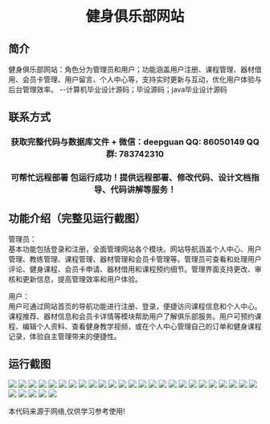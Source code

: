 <p><h1 align="center">健身俱乐部网站</h1></p>

## 简介
健身俱乐部网站：角色分为管理员和用户；功能涵盖用户注册、课程管理、器材借用、会员卡管理、用户留言、个人中心等，支持实时更新与互动，优化用户体验与后台管理效率。    --计算机毕业设计源码；毕设源码；java毕业设计源码


## 联系方式
<p><h3 align="center">获取完整代码与数据库文件 + 微信：deepguan QQ: 86050149 QQ群: 783742310</h3></p>
<p><h3 align="center">可帮忙远程部署 包运行成功！提供远程部署、修改代码、设计文档指导、代码讲解等服务！</h3></p>

## 功能介绍（完整见运行截图）
管理员：  
基本功能包括登录和注册，全面管理网站各个模块。网站导航涵盖个人中心、用户管理、教练管理、课程管理、器材管理和会员卡管理等。管理员可查看和处理用户评论、健身课程、会员卡申请、器材借用和课程预约细节。管理界面支持更改、审核和更新信息，提高管理效率和用户体验。

用户：  
用户可通过网站首页的导航功能进行注册、登录，便捷访问课程信息和个人中心。课程推荐、器材信息和会员卡详情等模块帮助用户了解俱乐部服务。用户可预约课程、编辑个人资料、查看健身教学视频，或在个人中心管理自己的订单和健身课程记录，体验自主管理带来的便捷性。


## 运行截图
![](https://bs-1329754181.cos.ap-shanghai.myqcloud.com/spring/FitnessClubWebsite/img/001.jpg)
![](https://bs-1329754181.cos.ap-shanghai.myqcloud.com/spring/FitnessClubWebsite/img/002.jpg)
![](https://bs-1329754181.cos.ap-shanghai.myqcloud.com/spring/FitnessClubWebsite/img/003.jpg)
![](https://bs-1329754181.cos.ap-shanghai.myqcloud.com/spring/FitnessClubWebsite/img/004.jpg)
![](https://bs-1329754181.cos.ap-shanghai.myqcloud.com/spring/FitnessClubWebsite/img/005.jpg)
![](https://bs-1329754181.cos.ap-shanghai.myqcloud.com/spring/FitnessClubWebsite/img/006.jpg)
![](https://bs-1329754181.cos.ap-shanghai.myqcloud.com/spring/FitnessClubWebsite/img/007.jpg)
![](https://bs-1329754181.cos.ap-shanghai.myqcloud.com/spring/FitnessClubWebsite/img/008.jpg)
![](https://bs-1329754181.cos.ap-shanghai.myqcloud.com/spring/FitnessClubWebsite/img/009.jpg)
![](https://bs-1329754181.cos.ap-shanghai.myqcloud.com/spring/FitnessClubWebsite/img/010.jpg)
![](https://bs-1329754181.cos.ap-shanghai.myqcloud.com/spring/FitnessClubWebsite/img/011.jpg)
![](https://bs-1329754181.cos.ap-shanghai.myqcloud.com/spring/FitnessClubWebsite/img/012.jpg)
![](https://bs-1329754181.cos.ap-shanghai.myqcloud.com/spring/FitnessClubWebsite/img/013.jpg)
![](https://bs-1329754181.cos.ap-shanghai.myqcloud.com/spring/FitnessClubWebsite/img/014.jpg)
![](https://bs-1329754181.cos.ap-shanghai.myqcloud.com/spring/FitnessClubWebsite/img/015.jpg)
![](https://bs-1329754181.cos.ap-shanghai.myqcloud.com/spring/FitnessClubWebsite/img/016.jpg)
![](https://bs-1329754181.cos.ap-shanghai.myqcloud.com/spring/FitnessClubWebsite/img/017.jpg)
![](https://bs-1329754181.cos.ap-shanghai.myqcloud.com/spring/FitnessClubWebsite/img/018.jpg)
![](https://bs-1329754181.cos.ap-shanghai.myqcloud.com/spring/FitnessClubWebsite/img/019.jpg)
![](https://bs-1329754181.cos.ap-shanghai.myqcloud.com/spring/FitnessClubWebsite/img/020.jpg)
![](https://bs-1329754181.cos.ap-shanghai.myqcloud.com/spring/FitnessClubWebsite/img/021.jpg)
![](https://bs-1329754181.cos.ap-shanghai.myqcloud.com/spring/FitnessClubWebsite/img/022.jpg)
![](https://bs-1329754181.cos.ap-shanghai.myqcloud.com/spring/FitnessClubWebsite/img/023.jpg)
![](https://bs-1329754181.cos.ap-shanghai.myqcloud.com/spring/FitnessClubWebsite/img/024.jpg)
![](https://bs-1329754181.cos.ap-shanghai.myqcloud.com/spring/FitnessClubWebsite/img/025.jpg)
![](https://bs-1329754181.cos.ap-shanghai.myqcloud.com/spring/FitnessClubWebsite/img/026.jpg)
![](https://bs-1329754181.cos.ap-shanghai.myqcloud.com/spring/FitnessClubWebsite/img/027.jpg)
![](https://bs-1329754181.cos.ap-shanghai.myqcloud.com/spring/FitnessClubWebsite/img/028.jpg)
![](https://bs-1329754181.cos.ap-shanghai.myqcloud.com/spring/FitnessClubWebsite/img/029.jpg)
![](https://bs-1329754181.cos.ap-shanghai.myqcloud.com/spring/FitnessClubWebsite/img/030.jpg)

<p>本代码来源于网络,仅供学习参考使用!</p>
